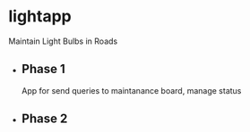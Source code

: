 # lightapp

Maintain Light Bulbs in Roads

- ## Phase 1
  App for send queries to maintanance board, manage status
  
- ## Phase 2
